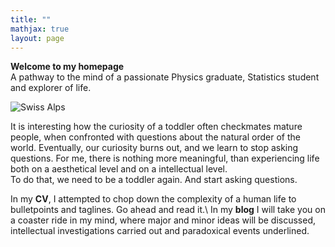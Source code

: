 ```yaml
---
title: ""
mathjax: true
layout: page
---
```

**Welcome to my homepage**\
A pathway to the mind of a passionate Physics graduate, Statistics student and explorer of life. 

![Swiss Alps](https://user-images.githubusercontent.com/4943215/55412536-edbba180-5567-11e9-9c70-6d33bca3f8ed.jpg)

It is interesting how the curiosity of a toddler often checkmates mature people, when confronted with questions about the natural order of the world. Eventually, our curiosity burns out, and we learn to stop asking questions. For me, there is nothing more meaningful, than experiencing life both on a aesthetical level and on a intellectual level.\
To do that, we need to be a toddler again. And start asking questions.

In my **CV**, I attempted to chop down the complexity of a human life to bulletpoints and taglines. Go ahead and read it.\ 
In my **blog** I will take you on a coaster ride in my mind, where major and minor ideas will be discussed, intellectual investigations carried out and paradoxical events underlined.
